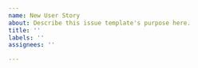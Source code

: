 ```yaml
---
name: New User Story
about: Describe this issue template's purpose here.
title: ''
labels: ''
assignees: ''

---
```



